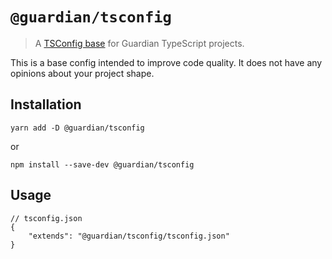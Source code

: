 # `@guardian/tsconfig`

> A [TSConfig base](https://www.typescriptlang.org/docs/handbook/tsconfig-json.html#tsconfig-bases) for Guardian TypeScript projects.

This is a base config intended to improve code quality. It does not have any opinions about your project shape.

## Installation

```shell
yarn add -D @guardian/tsconfig
```

or

```shell
npm install --save-dev @guardian/tsconfig
```

## Usage

```jsonc
// tsconfig.json
{
	"extends": "@guardian/tsconfig/tsconfig.json"
}
```

